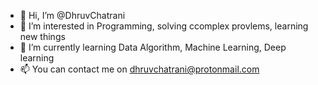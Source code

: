 - 👋 Hi, I’m @DhruvChatrani
- 👀 I’m interested in Programming, solving ccomplex provlems, learning new things
- 🌱 I’m currently learning Data Algorithm, Machine Learning, Deep learning
- 📫 You can contact me on dhruvchatrani@protonmail.com

<!---
DhruvChatrani/DhruvChatrani is a ✨ special ✨ repository because its `README.md` (this file) appears on your GitHub profile.
You can click the Preview link to take a look at your changes.
--->
